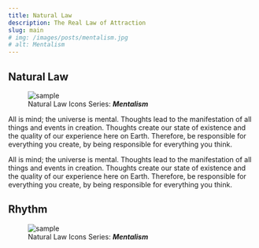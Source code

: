 ```yaml
---
title: Natural Law
description: The Real Law of Attraction
slug: main
# img: /images/posts/mentalism.jpg
# alt: Mentalism
---
```


## Natural Law

<figure>
    <img
    src="/images/posts/mentalism.jpg"
    alt="sample"
    class="my-2 rounded-2xl"
    />
    <figcaption class="text-sm font-serif text-center text-gray-500">
    Natural Law Icons Series: <b><i>Mentalism</i></b>
    </figcaption>
</figure>

<p class="font-semibold text-xl leading-relaxed my-8">
    All is mind; the universe is mental. Thoughts lead to the manifestation of
    all things and events in creation. Thoughts create our state of existence
    and the quality of our experience here on Earth. Therefore, be responsible
    for everything you create, by being responsible for everything you think.
</p>
<p class="font-light text-lg leading-relaxed my-4">
    All is mind; the universe is mental. Thoughts lead to the manifestation of
    all things and events in creation. Thoughts create our state of existence
    and the quality of our experience here on Earth. Therefore, be responsible
    for everything you create, by being responsible for everything you think.
</p>

## Rhythm

<figure>
    <img
    src="/images/posts/sample.jpg"
    alt="sample"
    class="my-2 rounded-2xl"
    />
    <figcaption class="text-sm font-serif text-center text-gray-500">
    Natural Law Icons Series: <b><i>Mentalism</i></b>
    </figcaption>
</figure>
